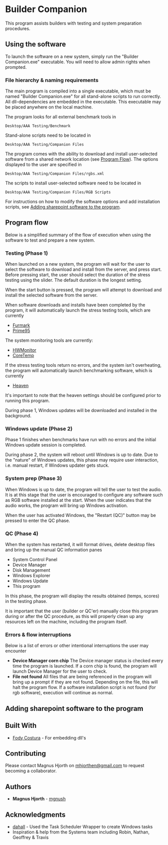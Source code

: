 # Builder Companion

This program assists builders with testing and system preparation procedures.

## Using the software

To launch the software on a new system, simply run the "Builder Companion.exe" executable. You will need to allow admin rights when prompted.

### File hierarchy & naming requirements

The main program is compiled into a single executable, which must be named "Builder Companion.exe" for all stand-alone scripts to run correctly. All dll-dependencies are embedded in the executable. This executable may be placed anywhere on the local machine. 

The program looks for all external benchmark tools in

```
Desktop/AAA Testing/Benchmark
```

Stand-alone scripts need to be located in

```
Desktop/AAA Testing/Companion Files
```

The program comes with the ability to download and install user-selected software from a shared network location (see [Program Flow](https://github.com/mgnush/Builder-Companion#program-flow)). The options displayed to the user are specified in

```
Desktop/AAA Testing/Companion Files/rgbs.xml
```

The scripts to install user-selected software need to be located in

```
Desktop/AAA Testing/Companion Files/RGB Scripts
```

For instructions on how to modify the software options and add installation scripts, see [Adding sharepoint software to the program](https://github.com/mgnush/Builder-Companion#Adding-sharepoint-software-to-the-program).

## Program flow

Below is a simplified summary of the flow of execution when using the software to test and prepare a new system.

### Testing (Phase 1)

When launched on a new system, the program will wait for the user to select the software to download and install from the server, and press start. Before pressing start, the user should select the duration of the stress testing using the slider. The default duration is the longest setting. 

When the start button is pressed, the program will attempt to download and install the selected software from the server.

When software downloads and installs have been completed by the program, it will automatically launch the stress testing tools, which are currently

* [Furmark](https://geeks3d.com/furmark/downloads/)
* [Prime95](https://www.mersenne.org/download/)

The system monitoring tools are currently:

* [HWMonitor](https://cpuid.com/softwares/hwmonitor.html)
* [CoreTemp](https://www.alcpu.com/CoreTemp/)

If the stress testing tools return no errors, and the system isn't overheating, the program will automatically launch benchmarking software, which is currently

* [Heaven](https://benchmark.unigine.com/heaven)

It's important to note that the heaven settings should be configured prior to running this program.

During phase 1, Windows updates will be downloaded and installed in the background.

### Windows update (Phase 2)

Phase 1 finishes when benchmarks have run with no errors and the initial Windows update session is completed. 

During phase 2, the system will reboot until Windows is up to date. Due to the "nature" of Windows updates, this phase may require user interaction, i.e. manual restart, if Windows updater gets stuck.

### System prep (Phase 3)

When Windows is up to date, the program will tell the user to test the audio. It is at this stage that the user is encouraged to configure any software such as RGB software installed at the start. When the user indicates that the audio works, the program will bring up Windows activation.

When the user has activated Windows, the "Restart (QC)" button may be pressed to enter the QC phase.

### QC (Phase 4)

When the system has restarted, it will format drives, delete desktop files and bring up the manual QC information panes

* System Control Panel
* Device Manager
* Disk Management
* Windows Explorer
* Windows Update
* This program

In this phase, the program will display the results obtained (temps, scores) in the testing phase.

It is important that the user (builder or QC'er) manually close this program during or after the QC procedure, as this will properly clean up any resources left on the machine, including the program itself.

### Errors & flow interruptions

Below is a list of errors or other intentional interruptions the user may encounter

* **Device Manager corn chip** The Device manager status is checked every time the program is launched. If a corn chip is found, the program will launch Device Manager for the user to check.
* **File not found** All files that are being referenced in the program will bring up a prompt if they are not found. Depending on the file, this will halt the program flow. If a software installation script is not found (for rgb software), execution will continue as normal.

## Adding sharepoint software to the program

## Built With

* [Fody Costura](https://github.com/Fody/Costura) - For embedding dll's

## Contributing

Please contact Magnus Hjorth on mhjorthen@gmail.com to request becoming a collaborator.

## Authors

* **Magnus Hjorth** - [mgnush](https://github.com/mgnush)

## Acknowledgments

* [dahall](https://github.com/dahall/taskscheduler) - Used the Task Scheduler Wrapper to create Windows tasks
* Inspiration & help from the Systems team including Robin, Nathan, Geoffrey & Travis

